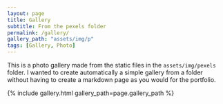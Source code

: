 ```yaml
---
layout: page
title: Gallery
subtitle: From the pexels folder
permalink: /gallery/
gallery_path: "assets/img/p"
tags: [Gallery, Photo]
---
```


This is a photo gallery made from the static files in the `assets/img/pexels` folder. 
I wanted to create automatically a simple gallery from a folder without having to create a markdown page as you would for the portfolio.


{% include gallery.html gallery_path=page.gallery_path %}